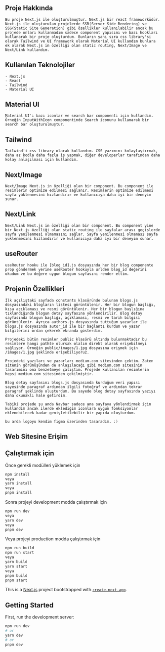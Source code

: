 ## Proje Hakkında

```
Bu proje Next.js ile oluşturulmuştur. Next.js bir react frameworküdür. Next.js ile oluşturulan projelerde SSR(Server Side Rendering) ve SSG(Static Site Generation) gibi özellikler kullanılabilir ancak bu projede onları kullanmadım sadece component yapısını ve bazı hookları kullanarak bir proje oluşturdum. Bunların yanı sıra css library'si olarak Tailwind ve UI framework olarak Material UI kullandım bunlara ek olarak Next.js in özelliği olan static routing, Next/Image ve Next/Link kullandım.
```

## Kullanılan Teknolojiler

```
- Next.js
- React
- Tailwind
- Material UI
```

## Material UI

```
Material UI'ı bazı iconlar ve search bar componenti için kullandım.
Örneğin InputWithIcon componentinde Search iconunu kullanarak bir search bar oluşturulmuştur.
```

## Tailwind

```
Tailwind'i css library olarak kullandım. CSS yazımını kolaylaştırmak, daha az kodla daha fazla iş yapmak, diğer developerlar tarafından daha kolay anlaşılması için kullandım.
```

## Next/Image

```
Next/Image Next.js in özelliği olan bir component. Bu component ile resimlerin optimize edilmesi sağlanır. Resimlerin optimize edilmesi sayfa yüklenmesini hızlandırır ve kullanıcıya daha iyi bir deneyim sunar.
```

## Next/Link

```
Next/Link Next.js in özelliği olan bir component. Bu component yine bir Next.js özelliği olan static routing ile sayfalar arası geçişlerde sayfa yenilenmesi olmamasını sağlar. Sayfa yenilenmesi olmaması sayfa yüklenmesini hızlandırır ve kullanıcıya daha iyi bir deneyim sunar.
```

## useRouter

```
useRouter hooku ile [blog_id].js dosyasında her bir blog componente prop göndermek yerine useRouter hookuyla urlden blog_id değerini okudum ve bu değere uygun blogun sayfasını render ettim.
```

## Projenin Özellikleri

```
İlk açılıştaki sayfada constants klasöründe bulunan blogs.js dosyasındaki blogların listesi görüntülenir. Her bir blogun başlığı, kısa açıklaması ve resmi görüntülenir. Her bir blogun başlığına tıklandığında blogun detay sayfasına yönlendirilir. Blog detay sayfasında blogun başlığı, açıklaması, resmi ve tarih bilgisi görüntülenir. Ayrıca authors.js dosyasında tuttuğum yazarlar ile blogs.js dosyasında autor_id ile bir bağlantı kurdum ve yazar bilgilerini ordan çekerek ekranda gösterdim.

Projedeki bütün resimler public klasörü altında bulunmaktadır bu resimlere hangi pathte olursak olalım direkt olarak erişebilmeyi sağlıyor. Örneğin public/images/1.jpg dosyasına erişmek için /images/1.jpg şeklinde erişebiliyoruz.

Projedeki yazıları ve yazarları medium.com sitesinden çektim. Zaten sitenin görünüşünden de anlaşılacağı gibi medium.com sitesinin tasarımını ona benzetmeye çalıştım. Projede kullanılan resimlerin hepsi medium.com sitesinden çekilmiştir.

Blog detay sayfasını blogs.js dosyasında kurduğum veri yapısı sayesinde paragraf ardından ilgili fotoğraf ve ardından tekrar paragraf şeklinde oluşturdum. Bu sayede blog detay sayfasında yazıyı daha okunaklı hale getirdim.

Tabiki projede şu anda Navbar sadece ana sayfaya yönlendirmek için kullandım ancak ilerde eklediğim iconlara uygun fonksiyonlar eklenebilecek kadar genişletilebilir bir yapıda oluşturdum.

bu arda logoyu kendim figma üzerinden tasaradım. :)
```

## Web Sitesine Erişim

## Çalıştırmak için

Önce gerekli modülleri yüklemek için

```bash
npm install
veya
yarn install
veya
pnpm install
```

Sonra projeyi development modda çalıştırmak için

```bash
npm run dev
veya
yarn dev
veya
pnpm dev
```

Veya projeyi production modda çalıştırmak için

```bash
npm run build
npm run start
veya
yarn build
yarn start
veya
pnpm build
pnpm start
```

This is a [Next.js](https://nextjs.org/) project bootstrapped with [`create-next-app`](https://github.com/vercel/next.js/tree/canary/packages/create-next-app).

## Getting Started

First, run the development server:

```bash
npm run dev
# or
yarn dev
# or
pnpm dev
```
